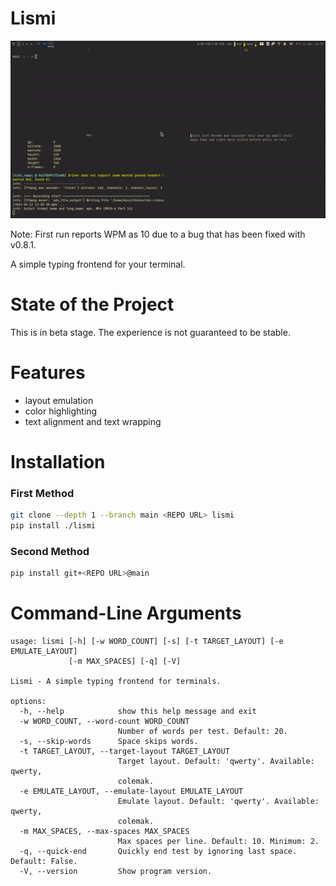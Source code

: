 # Lismi

<p align="center">
    <img src="assets/demo.gif"
</p>

Note: First run reports WPM as 10 due to a bug that has been fixed with v0.8.1.

A simple typing frontend for your terminal.

# State of the Project
This is in beta stage. The experience is not guaranteed to be stable.

# Features
- layout emulation
- color highlighting
- text alignment and text wrapping

# Installation
### First Method
```bash
git clone --depth 1 --branch main <REPO URL> lismi
pip install ./lismi
```
### Second Method
```bash
pip install git+<REPO URL>@main
```

# Command-Line Arguments
```
usage: lismi [-h] [-w WORD_COUNT] [-s] [-t TARGET_LAYOUT] [-e EMULATE_LAYOUT]
             [-m MAX_SPACES] [-q] [-V]

Lismi - A simple typing frontend for terminals.

options:
  -h, --help            show this help message and exit
  -w WORD_COUNT, --word-count WORD_COUNT
                        Number of words per test. Default: 20.
  -s, --skip-words      Space skips words.
  -t TARGET_LAYOUT, --target-layout TARGET_LAYOUT
                        Target layout. Default: 'qwerty'. Available: qwerty,
                        colemak.
  -e EMULATE_LAYOUT, --emulate-layout EMULATE_LAYOUT
                        Emulate layout. Default: 'qwerty'. Available: qwerty,
                        colemak.
  -m MAX_SPACES, --max-spaces MAX_SPACES
                        Max spaces per line. Default: 10. Minimum: 2.
  -q, --quick-end       Quickly end test by ignoring last space. Default: False.
  -V, --version         Show program version.
```
